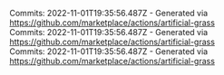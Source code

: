 Commits: 2022-11-01T19:35:56.487Z - Generated via https://github.com/marketplace/actions/artificial-grass
<br>
Commits: 2022-11-01T19:35:56.487Z - Generated via https://github.com/marketplace/actions/artificial-grass
<br>
Commits: 2022-11-01T19:35:56.487Z - Generated via https://github.com/marketplace/actions/artificial-grass
<br>
